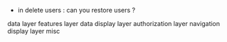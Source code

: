 -   in delete users : can you restore users ?

data layer
features layer
data display layer
authorization layer
navigation display layer
misc
